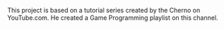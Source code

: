 This project is based on a tutorial series created by the Cherno on YouTube.com. He created a Game Programming playlist on this channel.